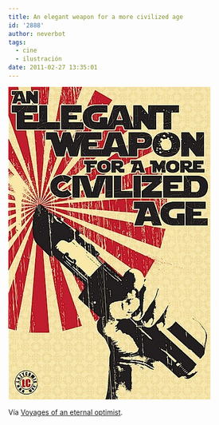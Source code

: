 ```yaml
---
title: An elegant weapon for a more civilized age
id: '2888'
author: neverbot
tags:
  - cine
  - ilustración
date: 2011-02-27 13:35:01
---
```


![201102271334.jpg](./an-elegant-weapon-for-a-more-civilized-age/201102271334.jpg)

Vía [Voyages of an eternal optimist](http://themysticfish.tumblr.com/post/2882597336).
